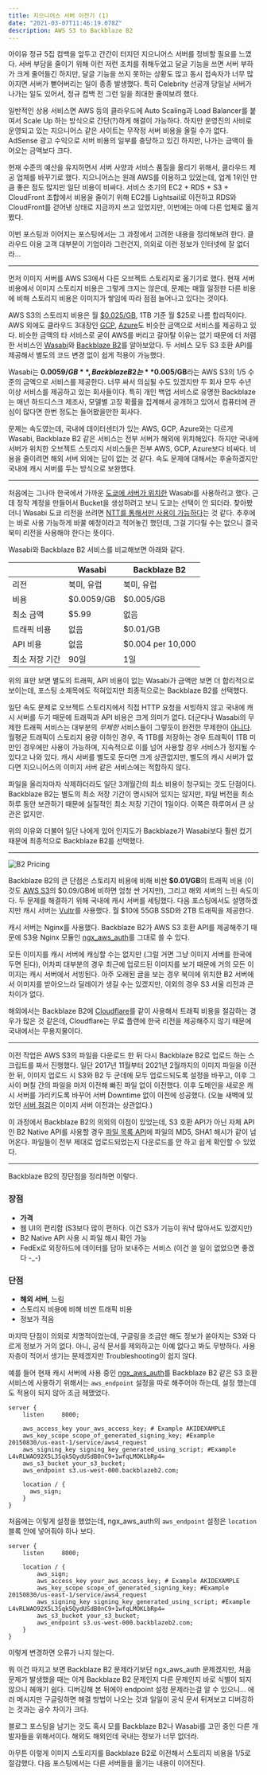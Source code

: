 ```yaml
---
title: 지으니어스 서버 이전기 (1)
date: "2021-03-07T11:46:19.078Z"
description: AWS S3 to Backblaze B2
---
```


아이유 정규 5집 컴백을 앞두고 간간이 터지던 지으니어스 서버를 정비할 필요를 느꼈다. 서버 부담을 줄이기 위해 이런 저런 조치를 취해두었고 달글 기능을 쓰면 서버 부하가 크게 줄어들긴 하지만, 달글 기능을 쓰지 못하는 상황도 많고 동시 접속자가 너무 많아지면 서버가 뻗어버리는 일이 종종 발생했다. 특히 Celebrity 선공개 당일날 서버가 나가는 일도 있어서, 정규 컴백 전 그런 일을 최대한 줄여보려 했다.

일반적인 상용 서비스면 AWS 등의 클라우드에 Auto Scaling과 Load Balancer를 붙여서 Scale Up 하는 방식으로 간단(?)하게 해결이 가능하다. 하지만 운영진의 사비로 운영되고 있는 지으니어스 같은 사이트는 무작정 서버 비용을 올릴 수가 없다. AdSense 광고 수익으로 서버 비용의 일부를 충당하고 있긴 하지만, 나가는 금액이 들어오는 금액보다 크다.

현재 수준의 예산을 유지하면서 서버 사양과 서비스 품질을 올리기 위해서, 클라우드 제공 업체를 바꾸기로 했다. 지으니어스는 원래 AWS를 이용하고 있었는데, 업계 1위인 만큼 좋은 점도 많지만 일단 비용이 비싸다. 서비스 초기의 EC2 + RDS + S3 + CloudFront 조합에서 비용을 줄이기 위해 EC2를 Lightsail로 이전하고 RDS와 CloudFront를 걷어낸 상태로 지금까지 쓰고 있었지만, 이번에는 아예 다른 업체로 옮겨봤다.

이번 포스팅과 이어지는 포스팅에서는 그 과정에서 고려한 내용을 정리해보려 한다. 클라우드 이용 고객 대부분이 기업이라 그런건지, 의외로 이런 정보가 인터넷에 잘 없더라...

---

먼저 이미지 서버를 AWS S3에서 다른 오브젝트 스토리지로 옮기기로 했다. 현재 서버 비용에서 이미지 스토리지 비용은 그렇게 크지는 않은데, 문제는 매월 일정한 다른 비용에 비해 스토리지 비용은 이미지가 쌓임에 따라 점점 늘어나고 있다는 것이다.

AWS S3의 스토리지 비용은 월 [$0.025/GB](https://aws.amazon.com/s3/pricing/), 1TB 기준 월 $25로 나름 합리적이다. AWS 외에도 클라우드 3대장인 [GCP](https://cloud.google.com/storage/pricing), [Azure](https://azure.microsoft.com/en-us/pricing/details/storage/)도 비슷한 금액으로 서비스를 제공하고 있다. 비슷한 금액의 타 서비스로 굳이 AWS를 버리고 갈아탈 이유는 없기 때문에 더 저렴한 서비스인 [Wasabi](https://wasabi.com/)와 [Backblaze B2](https://www.backblaze.com/b2/cloud-storage.html)를 알아보았다. 두 서비스 모두 S3 호환 API를 제공해서 별도의 코드 변경 없이 쉽게 적용이 가능했다.

Wasabi는 **$0.0059/GB**, Backblaze B2는 **$0.005/GB**라는 AWS S3의 1/5 수준의 금액으로 서비스를 제공한다. 너무 싸서 의심될 수도 있겠지만 두 회사 모두 수년 이상 서비스를 제공하고 있는 회사들이다. 특히 개인 백업 서비스로 유명한 Backblaze는 매년 하드디스크 제조사, 모델별 고장 확률을 집계해서 공개하고 있어서 컴퓨터에 관심이 많다면 한번 정도는 들어봤을만한 회사다.

문제는 속도였는데, 국내에 데이터센터가 있는 AWS, GCP, Azure와는 다르게 Wasabi, Backblaze B2 같은 서비스는 전부 서버가 해외에 위치해있다. 하지만 국내에 서버가 위치한 오브젝트 스토리지 서비스들은 전부 AWS, GCP, Azure보다 비싸다. 비용을 줄이려면 해외 서버 외에는 답이 없는 것 같다. 속도 문제에 대해서는 후술하겠지만 국내에 캐시 서버를 두는 방식으로 보완했다.

---

처음에는 그나마 한국에서 가까운 [도쿄에 서버가 위치한](https://wasabi.com/locations/) Wasabi를 사용하려고 했다. 근데 정작 계정을 만들어서 Bucket을 생성하려고 보니 도쿄는 선택이 안 되더라. 찾아봤더니 Wasabi 도쿄 리전을 쓰려면 [NTT를 통해서만 사용이 가능하다](https://wasabi-support.zendesk.com/hc/en-us/articles/360039372392-How-do-I-access-the-Wasabi-Tokyo-ap-northeast-1-storage-region-)는 것 같다. 추후에는 바로 사용 가능하게 바꿀 예정이라고 적어놓긴 했던데, 그걸 기다릴 수는 없으니 결국 북미 리전을 사용해야 한다는 뜻이다.

Wasabi와 Backblaze B2 서비스를 비교해보면 아래와 같다.

|                | Wasabi     | Backblaze B2      |
|----------------|------------|-------------------|
| 리전           | 북미, 유럽 | 북미, 유럽        |
| 비용           | $0.0059/GB | $0.005/GB         |
| 최소 금액      | $5.99      | 없음              |
| 트래픽 비용    | 없음       | $0.01/GB          |
| API 비용       | 없음       | $0.004 per 10,000 |
| 최소 저장 기간 | 90일       | 1일               |


위의 표만 보면 별도의 트래픽, API 비용이 없는 Wasabi가 금액만 보면 더 합리적으로 보이는데, 포스팅 소제목에도 적혀있지만 최종적으로는 Backblaze B2를 선택했다.

일단 속도 문제로 오브젝트 스토리지에서 직접 HTTP 요청을 서빙하지 않고 국내에 캐시 서버를 두기 때문에 트래픽과 API 비용은 크게 의미가 없다. 더군다나 Wasabi의 무제한 트래픽 서비스는 대부분의 *무제한* 서비스들이 그렇듯이 완전한 무제한이 [아니다](https://wasabi.com/cloud-storage-pricing/pricing-faqs/). 월평균 트래픽이 스토리지 용량 이하인 경우, 즉 1TB를 저장하는 경우 트래픽이 1TB 미만인 경우에만 사용이 가능하며, 지속적으로 이를 넘어 사용할 경우 서비스가 정지될 수 있다고 나와 있다. 캐시 서버를 별도로 둔다면 크게 상관없지만, 별도의 캐시 서버가 없다면 지으니어스의 이미지 서버 같은 서비스에는 적합하지 않다.

파일을 올리자마자 삭제하더라도 일단 3개월간의 최소 비용이 청구되는 것도 단점이다. Backblaze B2는 별도의 최소 저장 기간이 명시되어 있지는 않지만, 파일 버전을 최소 하루 동안 보관하기 때문에 실질적인 최소 저장 기간이 1일이다. 이쪽은 하루여서 큰 상관은 없지만.

위의 이유와 더불어 일단 나에게 있어 인지도가 Backblaze가 Wasabi보다 훨씬 컸기 때문에 최종적으로 Backblaze B2를 선택했다.

---

![B2 Pricing](./images/b2-pricing.png)

Backblaze B2의 큰 단점은 스토리지 비용에 비해 비싼 **$0.01/GB**의 트래픽 비용 (이것도 [AWS S3](https://aws.amazon.com/s3/pricing/)의 $0.09/GB에 비하면 엄청 싼 거지만), 그리고 해외 서버의 느린 속도이다. 두 문제를 해결하기 위해 국내에 캐시 서버를 세팅했다. 다음 포스팅에서도 설명하겠지만 캐시 서버는 [Vultr](https://www.vultr.com/)를 사용했다. 월 $10에 55GB SSD와 2TB 트래픽을 제공한다.

캐시 서버는 Nginx를 사용했다. Backblaze B2가 AWS S3 호환 API를 제공해주기 때문에 S3용 Nginx 모듈인 [ngx\_aws\_auth](https://github.com/anomalizer/ngx_aws_auth)를 그대로 쓸 수 있다.

모든 이미지를 캐시 서버에 캐싱할 수는 없지만 (그럴 거면 그냥 이미지 서버를 한국에 두면 된다), 어차피 대부분의 경우 최근에 업로드된 이미지를 보기 때문에 거의 모든 이미지는 캐시 서버에서 서빙된다. 아주 오래된 글을 보는 경우 북미에 위치한 B2 서버에서 이미지를 받아오느라 딜레이가 생길 수는 있겠지만, 이외의 경우 S3 서울 리전과 큰 차이가 없다.

해외에서는 Backblaze B2에 [Cloudflare](https://www.cloudflare.com/)를 같이 사용해서 트래픽 비용을 절감하는 경우가 많은 것 같은데, Cloudflare는 무료 플랜에 한국 리전을 제공해주지 않기 때문에 국내에서는 무용지물이다.

---

이전 작업은 AWS S3의 파일을 다운로드 한 뒤 다시 Backblaze B2로 업로드 하는 스크립트를 짜서 진행했다. 일단 2017년 11월부터 2021년 2월까지의 이미지 파일을 이전한 뒤, 이미지 업로드 시 S3와 B2 두 군데에 모두 업로드되도록 설정을 바꾸고, 이후 그사이 며칠 간의 파일을 마저 이전해 빠진 파일 없이 이전했다. 이후 도메인을 새로운 캐시 서버를 가리키도록 바꾸어 서버 Downtime 없이 이전에 성공했다. (오늘 새벽에 있었던 [서버 점검](https://jieuninus.com/board/free/524449)은 이미지 서버 이전과는 상관없다.)

이 과정에서 Backblaze B2의 의외의 이점이 있었는데, S3 호환 API가 아닌 자체 API인 B2 Native API를 사용할 경우 [파일 목록 API](https://www.backblaze.com/b2/docs/b2_list_file_names.html)에 파일의 MD5, SHA1 해시가 같이 넘어온다. 파일들이 전부 제대로 업로드되었는지 다운로드를 안 하고 쉽게 확인할 수 있었다.

---

Backblaze B2의 장단점을 정리하면 이렇다.


### 장점

- **가격**
- 웹 UI의 편리함 (S3보다 많이 편하다. 이건 S3가 기능이 워낙 많아서도 있겠지만)
- B2 Native API 사용 시 파일 해시 확인 가능
- FedEx로 외장하드에 데이터를 담아 보내주는 서비스 (이건 쓸 일이 없었으면 좋겠다 -_-)

### 단점

- **해외 서버**, 느림
- 스토리지 비용에 비해 비싼 트래픽 비용
- 정보가 적음


마지막 단점이 의외로 치명적이었는데, 구글링을 조금만 해도 정보가 쏟아지는 S3와 다르게 정보가 거의 없다. 아니, 공식 문서를 제외하고는 아예 없다고 봐도 무방하다. 사용자층이 적어서 생기는 문제겠지만 Troubleshooting이 쉽지 않다.

예를 들어 현재 캐시 서버에 사용 중인 [ngx\_aws\_auth](https://github.com/anomalizer/ngx_aws_auth)를 Backblaze B2 같은 S3 호환 서비스에 사용하기 위해서는 `aws_endpoint` 설정을 따로 해주어야 하는데, 설정 했는데도 적용이 되지 않아 조금 헤맸었다.

```
server {
    listen     8000;

    aws_access_key your_aws_access_key; # Example AKIDEXAMPLE
    aws_key_scope scope_of_generated_signing_key; #Example 20150830/us-east-1/service/aws4_request
    aws_signing_key signing_key_generated_using_script; #Example L4vRLWAO92X5L3Sqk5QydUSdB0nC9+1wfqLMOKLbRp4=
    aws_s3_bucket your_s3_bucket;
    aws_endpoint s3.us-west-000.backblazeb2.com;

    location / {
      aws_sign;
    }
}
```

처음에는 이렇게 설정을 했었는데, ngx\_aws\_auth의 `aws_endpoint` 설정은 `location` 블록 안에 넣어줘야 하나 보다.

```
server {
    listen     8000;

    location / {
        aws_sign;
        aws_access_key your_aws_access_key; # Example AKIDEXAMPLE
        aws_key_scope scope_of_generated_signing_key; #Example 20150830/us-east-1/service/aws4_request
        aws_signing_key signing_key_generated_using_script; #Example L4vRLWAO92X5L3Sqk5QydUSdB0nC9+1wfqLMOKLbRp4=
        aws_s3_bucket your_s3_bucket;
        aws_endpoint s3.us-west-000.backblazeb2.com;
    }
}
```

이렇게 변경하면 오류가 나지 않는다.

뭐 이건 따지고 보면 Backblaze B2 문제라기보단 ngx\_aws\_auth 문제겠지만, 처음 문제가 발생했을 때는 이게 Backblaze B2 문제인지 다른 문제인지 바로 식별이 되지 않으니 헤매기 쉽다. 디버깅해 본 뒤에야 endpoint 설정 문제라는걸 알 수 있으니... 에러 메시지만 구글링하면 해결 방법이 나오는 것과 일일이 공식 문서 뒤져보고 디버깅하는 것과는 공수 차이가 크다.

블로그 포스팅을 남기는 것도 혹시 모를 Backblaze B2나 Wasabi를 고민 중인 다른 개발자들을 위해서이다. 해외도 해외인데 국내는 정보가 너무 없더라.

아무튼 이렇게 이미지 스토리지를 Backblaze B2로 이전해서 스토리지 비용을 1/5로 절감했다. 다음 포스팅에서는 다른 서버들을 옮기는 내용이 이어진다.
